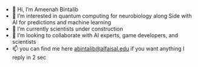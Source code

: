 - 👋 Hi, I’m Ameenah Bintalib 
- 👀 I’m interested in quantum computing for neurobiology along Side with AI for predictions and machine learning 
- 🌱 I’m currently scientists under construction 
- 💞️ I’m looking to collaborate with AI experts, game developers, and scientists 
- 📫 you can find me here abintalib@alfaisal.edu  if you want anything I reply in 2 sec

<!---
AmoOo2030/AmoOo2030 is a ✨ special ✨ repository because its `README.md` (this file) appears on your GitHub profile.
You can click the Preview link to take a look at your changes.
--->
